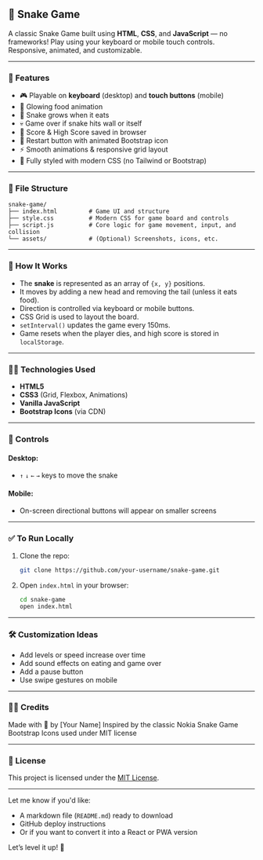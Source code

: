 ## 🐍 Snake Game

A classic Snake Game built using **HTML**, **CSS**, and **JavaScript** — no frameworks!
Play using your keyboard or mobile touch controls. Responsive, animated, and customizable.

---

### 🚀 Features

* 🎮 Playable on **keyboard** (desktop) and **touch buttons** (mobile)
* 🍎 Glowing food animation
* 🐍 Snake grows when it eats
* 💀 Game over if snake hits wall or itself
* 💾 Score & High Score saved in browser
* 🔄 Restart button with animated Bootstrap icon
* ⚡ Smooth animations & responsive grid layout
* 🎨 Fully styled with modern CSS (no Tailwind or Bootstrap)

---

### 📁 File Structure

```
snake-game/
├── index.html         # Game UI and structure
├── style.css          # Modern CSS for game board and controls
├── script.js          # Core logic for game movement, input, and collision
└── assets/            # (Optional) Screenshots, icons, etc.
```

---

### 🧠 How It Works

* The **snake** is represented as an array of `{x, y}` positions.
* It moves by adding a new head and removing the tail (unless it eats food).
* Direction is controlled via keyboard or mobile buttons.
* CSS Grid is used to layout the board.
* `setInterval()` updates the game every 150ms.
* Game resets when the player dies, and high score is stored in `localStorage`.

---

### 🧑‍💻 Technologies Used

* **HTML5**
* **CSS3** (Grid, Flexbox, Animations)
* **Vanilla JavaScript**
* **Bootstrap Icons** (via CDN)

---

### 📱 Controls

#### Desktop:

* `↑` `↓` `←` `→` keys to move the snake

#### Mobile:

* On-screen directional buttons will appear on smaller screens

---

### ✅ To Run Locally

1. Clone the repo:

   ```bash
   git clone https://github.com/your-username/snake-game.git
   ```

2. Open `index.html` in your browser:

   ```bash
   cd snake-game
   open index.html
   ```

---

### 🛠 Customization Ideas

* Add levels or speed increase over time
* Add sound effects on eating and game over
* Add a pause button
* Use swipe gestures on mobile

---

### 👨‍🎓 Credits

Made with 💚 by \[Your Name]
Inspired by the classic Nokia Snake Game
Bootstrap Icons used under MIT license

---

### 📃 License

This project is licensed under the [MIT License](LICENSE).

---

Let me know if you'd like:

* A markdown file (`README.md`) ready to download
* GitHub deploy instructions
* Or if you want to convert it into a React or PWA version

Let’s level it up! 🚀
